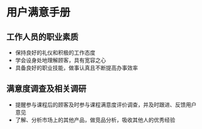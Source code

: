 # 用户满意手册



## 工作人员的职业素质
- 保持良好的礼仪和积极的工作态度
- 学会设身处地理解顾客，具有宽容之心
- 具备良好的职业技能，做事认真且不断提高办事效率

## 满意度调查及相关调研
- 提醒参与课程后的顾客及时参与课程满意度评价调查，并及时跟进、反馈用户意见
- 了解、分析市场上的其他产品，做竞品分析，吸收其他人的优秀经验





